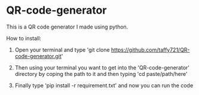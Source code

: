 # QR-code-generator
This is a QR code generator I made using python.


How to install:

1. Open your terminal and type 'git clone https://github.com/taffy721/QR-code-generator.git'

2. Then using your terminal you want to get into the 'QR-code-generator' directory by coping the path to it and then typing 'cd paste/path/here'

3. Finally type 'pip install -r requirement.txt' and now you can run the code
